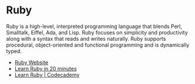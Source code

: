 # Ruby

Ruby is a high-level, interpreted programming language that blends Perl, Smalltalk, Eiffel, Ada, and Lisp. Ruby focuses on simplicity and productivity along with a syntax that reads and writes naturally. Ruby supports procedural, object-oriented and functional programming and is dynamically typed.

- [Ruby Website](https://www.ruby-lang.org/en/)
- [Learn Ruby in 20 minutes](https://www.ruby-lang.org/en/documentation/quickstart/)
- [Learn Ruby | Codecademy](https://www.codecademy.com/learn/learn-ruby)
